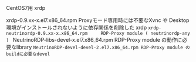 CentOS7用 xrdp 

xrdp-0.9.xx-x.el7.x86_64.rpm             Proxyモード専用時には不要なXvnc や Desktop 環境がインストールされないように依存関係を削除した xrdp `
xrdp-neutrinordp-0.9.xx-x.x86_64.rpm     RDP-Proxy module ( neutrinordp-any )  `
NeutrinoRDP-libs-devel-x.el7.x86_64.rpm  RDP-Proxy module の動作に必要なlibrary `
NeutrinoRDP-devel-devel-2.el7.x86_64.rpm RDP-Proxy module のbuildに必要なdevel  `

